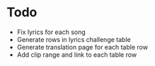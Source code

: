# Todo

- Fix lyrics for each song
- Generate rows in lyrics challenge table
- Generate translation page for each table row
- Add clip range and link to each table row
